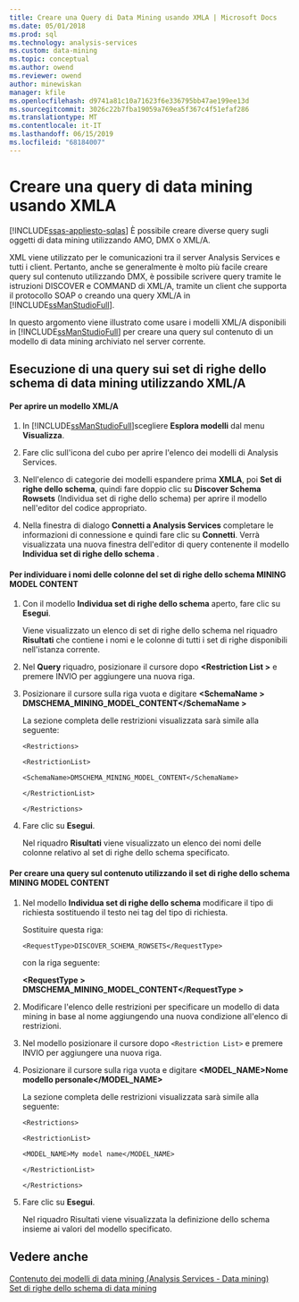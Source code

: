 ```yaml
---
title: Creare una Query di Data Mining usando XMLA | Microsoft Docs
ms.date: 05/01/2018
ms.prod: sql
ms.technology: analysis-services
ms.custom: data-mining
ms.topic: conceptual
ms.author: owend
ms.reviewer: owend
author: minewiskan
manager: kfile
ms.openlocfilehash: d9741a81c10a71623f6e336795bb47ae199ee13d
ms.sourcegitcommit: 3026c22b7fba19059a769ea5f367c4f51efaf286
ms.translationtype: MT
ms.contentlocale: it-IT
ms.lasthandoff: 06/15/2019
ms.locfileid: "68184007"
---
```

# <a name="create-a-data-mining-query-by-using-xmla"></a>Creare una query di data mining usando XMLA
[!INCLUDE[ssas-appliesto-sqlas](../../includes/ssas-appliesto-sqlas.md)]
  È possibile creare diverse query sugli oggetti di data mining utilizzando AMO, DMX o XML/A.  
  
 XML viene utilizzato per le comunicazioni tra il server Analysis Services e tutti i client. Pertanto, anche se generalmente è molto più facile creare query sul contenuto utilizzando DMX, è possibile scrivere query tramite le istruzioni DISCOVER e COMMAND di XML/A, tramite un client che supporta il protocollo SOAP o creando una query XML/A in [!INCLUDE[ssManStudioFull](../../includes/ssmanstudiofull-md.md)].  
  
 In questo argomento viene illustrato come usare i modelli XML/A disponibili in [!INCLUDE[ssManStudioFull](../../includes/ssmanstudiofull-md.md)] per creare una query sul contenuto di un modello di data mining archiviato nel server corrente.  
  
## <a name="querying-data-mining-schema-rowsets-by-using-xmla"></a>Esecuzione di una query sui set di righe dello schema di data mining utilizzando XML/A  
  
#### <a name="to-open-an-xmla-template"></a>Per aprire un modello XML/A  
  
1.  In [!INCLUDE[ssManStudioFull](../../includes/ssmanstudiofull-md.md)]scegliere **Esplora modelli** dal menu **Visualizza**.  
  
2.  Fare clic sull'icona del cubo per aprire l'elenco dei modelli di Analysis Services.  
  
3.  Nell'elenco di categorie dei modelli espandere prima **XMLA**, poi **Set di righe dello schema**, quindi fare doppio clic su **Discover Schema Rowsets** (Individua set di righe dello schema) per aprire il modello nell'editor del codice appropriato.  
  
4.  Nella finestra di dialogo **Connetti a Analysis Services** completare le informazioni di connessione e quindi fare clic su **Connetti**. Verrà visualizzata una nuova finestra dell'editor di query contenente il modello **Individua set di righe dello schema** .  
  
#### <a name="to-discover-column-names-from-the-mining-model-content-schema-rowset"></a>Per individuare i nomi delle colonne del set di righe dello schema MINING MODEL CONTENT  
  
1.  Con il modello **Individua set di righe dello schema** aperto, fare clic su **Esegui**.  
  
     Viene visualizzato un elenco di set di righe dello schema nel riquadro **Risultati** che contiene i nomi e le colonne di tutti i set di righe disponibili nell'istanza corrente.  
  
2.  Nel **Query** riquadro, posizionare il cursore dopo  **\<Restriction List >** e premere INVIO per aggiungere una nuova riga.  
  
3.  Posizionare il cursore sulla riga vuota e digitare  **\<SchemaName > DMSCHEMA_MINING_MODEL_CONTENT\</SchemaName >**  
  
     La sezione completa delle restrizioni visualizzata sarà simile alla seguente:  
  
     `<Restrictions>`  
  
     `<RestrictionList>`  
  
     `<SchemaName>DMSCHEMA_MINING_MODEL_CONTENT</SchemaName>`  
  
     `</RestrictionList>`  
  
     `</Restrictions>`  
  
4.  Fare clic su **Esegui**.  
  
     Nel riquadro **Risultati** viene visualizzato un elenco dei nomi delle colonne relativo al set di righe dello schema specificato.  
  
#### <a name="to-create-a-content-query-using-the-mining-model-content-schema-rowset"></a>Per creare una query sul contenuto utilizzando il set di righe dello schema MINING MODEL CONTENT  
  
1.  Nel modello **Individua set di righe dello schema** modificare il tipo di richiesta sostituendo il testo nei tag del tipo di richiesta.  
  
     Sostituire questa riga:  
  
     `<RequestType>DISCOVER_SCHEMA_ROWSETS</RequestType>`  
  
     con la riga seguente:  
  
     **\<RequestType > DMSCHEMA_MINING_MODEL_CONTENT\</RequestType >**  
  
2.  Modificare l'elenco delle restrizioni per specificare un modello di data mining in base al nome aggiungendo una nuova condizione all'elenco di restrizioni.  
  
3.  Nel modello posizionare il cursore dopo `<Restriction List>` e premere INVIO per aggiungere una nuova riga.  
  
4.  Posizionare il cursore sulla riga vuota e digitare **<MODEL_NAME>Nome modello personale</MODEL_NAME>**  
  
     La sezione completa delle restrizioni visualizzata sarà simile alla seguente:  
  
     `<Restrictions>`  
  
     `<RestrictionList>`  
  
     `<MODEL_NAME>My model name</MODEL_NAME>`  
  
     `</RestrictionList>`  
  
     `</Restrictions>`  
  
5.  Fare clic su **Esegui**.  
  
     Nel riquadro Risultati viene visualizzata la definizione dello schema insieme ai valori del modello specificato.  
  
## <a name="see-also"></a>Vedere anche  
 [Contenuto dei modelli di data mining &#40;Analysis Services - Data mining&#41;](../../analysis-services/data-mining/mining-model-content-analysis-services-data-mining.md)   
 [Set di righe dello schema di data mining](https://docs.microsoft.com/bi-reference/schema-rowsets/data-mining/data-mining-schema-rowsets)  
  
  

